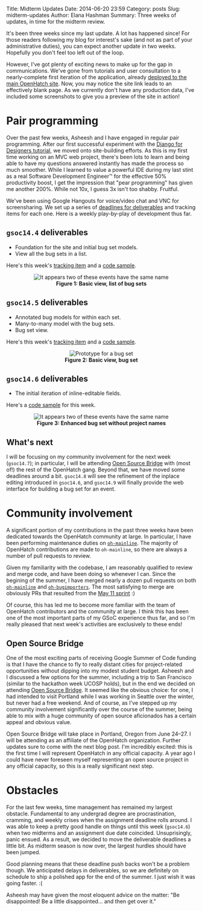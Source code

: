 Title: Midterm Updates
Date: 2014-06-20 23:59
Category: posts
Slug: midterm-updates
Author: Elana Hashman
Summary: Three weeks of updates, in time for the midterm review.

It's been three weeks since my last update. A lot has happened since! For those 
readers following my blog for interest's sake (and not as part of your 
administrative duties), you can expect another update in two weeks. Hopefully 
you don't feel too left out of the loop.

However, I've got plenty of exciting news to make up for the gap in 
communications. We've gone from tutorials and user consultation to a 
nearly-complete first iteration of the application, already [deployed to the 
main OpenHatch site](http://openhatch.org/bugsets). Now, you may notice the 
site link leads to an effectively blank page. As we currently don't have any 
production data, I've included some screenshots to give you a preview of the 
site in action!

# Pair programming #

Over the past few weeks, Asheesh and I have engaged in regular pair 
programming. After our first successful experiment with the [Django for 
Designers tutorial](http://openhatch.org/wiki/Django_for_Designers), we moved 
onto site-building efforts. As this is my first time working on an MVC web 
project, there's been lots to learn and being able to have my questions 
answered instantly has made the process so much smoother.  While I learned to 
value a powerful IDE during my last stint as a real Software Development 
Engineer&#8482; for the effective 50% productivity boost, I get the impression 
that "pear programming" has given me another 200%. While not 10x, I guess 3x 
isn't too shabby. Fruitful.

We've been using Google Hangouts for voice/video chat and VNC for 
screensharing. We set up a series of [deadlines for 
deliverables](http://openhatch.org/wiki/GSoC_2014/bug-set-creator#Project_Milestones) 
and tracking items for each one. Here is a weekly play-by-play of development 
thus far.

## `gsoc14.4` deliverables ##

+ Foundation for the site and initial bug set models. 
+ View all the bug sets in a list. 

Here's this week's [tracking item](http://openhatch.org/bugs/issue994) and a 
[code 
sample](https://github.com/ehashman/oh-mainline/commit/3276d2fbe438e4adb0877c2c460f0989702fbad0).

<div style="text-align: center">
  <img alt="It appears two of these events have the same name" 
       src="images/setlist.png" />
  <br />
  <strong>Figure 1: Basic view, list of bug sets</strong>
</div>

## `gsoc14.5` deliverables ##

+ Annotated bug models for within each set. 
+ Many-to-many model with the bug sets. 
+ Bug set view.

Here's this week's [tracking item](http://openhatch.org/bugs/issue995) and a 
[code 
sample](https://github.com/ehashman/oh-mainline/commit/1516da795d6b8cae10c72e58670f7888a0d1f16c).

<div style="text-align: center">
  <img alt="Prototype for a bug set" 
       src="images/bugset1.png" />
  <br />
  <strong>Figure 2: Basic view, bug set</strong>
</div>

## `gsoc14.6` deliverables ##

+ The initial iteration of inline-editable fields.

Here's a [code 
sample](https://github.com/ehashman/oh-mainline/commit/b37cd802ee1db53f60c1f71da3cd1a71f8f676ff) 
for this week.

<div style="text-align: center">
  <img alt="It appears two of these events have the same name" 
       src="images/bugset2.png" />
  <br />
  <strong>Figure 3: Enhanced bug set without project names</strong>
</div>

## What's next ##

I will be focusing on my community involvement for the next week (`gsoc14.7`); 
in particular, I will be attending [Open Source 
Bridge](http://opensourcebridge.org/) with (most of!) the rest of the OpenHatch 
gang. Beyond that, we have moved some deadlines around a bit.  `gsoc14.8` will 
see the refinement of the inplace editing introduced in `gsoc14.6`, and 
`gsoc14.9` will finally provide the web interface for building a bug set for an 
event.

# Community involvement #

A significant portion of my contributions in the past three weeks have been 
dedicated towards the OpenHatch community at large. In particular, I have been 
performing maintenance duties on 
[`oh-mainline`](https://github.com/openhatch/oh-mainline/). The majority of 
OpenHatch contributions are made to `oh-mainline`, so there are always a number 
of pull requests to review.

Given my familiarity with the codebase, I am reasonably qualified to review and 
merge code, and have been doing so whenever I can. Since the begining of the 
summer, I have merged nearly a dozen pull requests on both 
[`oh-mainline`](https://github.com/openhatch/oh-mainline/commits?author=ehashman) 
and 
[`oh-bugimporters`](https://github.com/openhatch/oh-bugimporters/commits?author=ehashman). 
The most satisfying to merge are obviously PRs that resulted from the [May 11 
sprint](project-reqs-and-storyboarding.html) :)

Of course, this has led me to become more familiar with the team of OpenHatch 
contributors and the community at large. I think this has been one of the most 
important parts of my GSoC experience thus far, and so I'm really pleased that 
next week's activities are exclusively to these ends!

## Open Source Bridge ##

One of the most exciting parts of receiving Google Summer of Code funding is 
that I have the chance to fly to really distant cities for project-related 
opportunities without dipping into my modest student budget. Asheesh and I 
discussed a few options for the summer, including a trip to San Francisco 
(similar to the hackathon week UCOSP holds), but in the end we decided on 
attending [Open Source Bridge](http://opensourcebridge.org/). It seemed like 
the obvious choice: for one, I had intended to visit Portland while I was 
working in Seattle over the winter, but never had a free weekend. And of 
course, as I've stepped up my community involvement significantly over the 
course of the summer, being able to mix with a huge community of open source 
aficionados has a certain appeal and obvious value.

Open Source Bridge will take place in Portland, Oregon from June 24&ndash;27. I 
will be attending as an affiliate of the OpenHatch organization. Further 
updates sure to come with the next blog post. I'm incredibly excited: this is 
the first time I will represent OpenHatch in any official capacity. A year ago 
I could have never foreseen myself representing an open source project in any 
official capacity, so this is a really significant next step.

# Obstacles #

For the last few weeks, time management has remained my largest obstacle. 
Fundamental to any undergrad degree are procrastination, cramming, and weekly 
crises when the assignment deadline rolls around. I was able to keep a pretty 
good handle on things until this week (`gsoc14.6`) when two midterms and an 
assignment due date coincided.  Unsuprisingly, panic ensued. As a result, we 
decided to move the deliverable deadlines a little bit. As midterm season is 
now over, the largest hurdles should have been jumped. 

Good planning means that these deadline push backs won't be a problem though. 
We anticipated delays in deliverables, so we are definitely on schedule to ship 
a polished app for the end of the summer. I just wish it was going faster. :(

Asheesh may have given the most eloquent advice on the matter: "Be 
disappointed! Be a little disappointed... and then get over it." 

